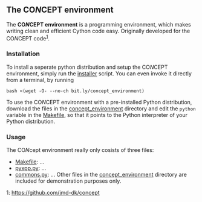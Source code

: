 ## The CO*N*CEPT environment
The **CO*N*CEPT environment** is a programming environment, which makes writing
clean and efficient Cython code easy.
Originally developed for the CO*N*CEPT code<sup>[1](#footnote)</sup>.



### Installation
To install a seperate python distribution and setup the CO*N*CEPT environment,
simply run the [installer](installer) script. You can even invoke it directly
from a terminal, by running
```
bash <(wget -O- --no-ch bit.ly/concept_environment)
```

To use the CO*N*CEPT environment with a pre-installed Python distribution,
download the files in the [concept_environment](concept_environment) directory
and edit the `python` variable in the [Makefile](concept_environment/Makefile),
so that it points to the Python interpreter of your Python distribution.

### Usage
The CO*N*cept environment really only cosists of three files:
* [Makefile](concept_environment/Makefile):   ...
* [pyxpp.py](concept_environment/pyxpp.py):   ...
* [commons.py](concept_environment/commons.py): ...
Other files in the [concept_environment](concept_environment) directory are
included for demonstration purposes only.


<a name="footnote">1</a>: <https://github.com/jmd-dk/concept>
